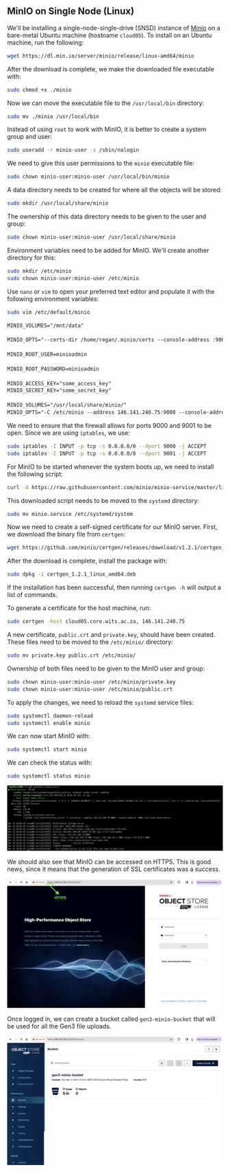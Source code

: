 ## MinIO on Single Node (Linux)
We'll be installing a single-node-single-drive (SNSD) instance of [Minio](https://min.io/docs/minio/linux/index.html) on a bare-metal Ubuntu machine (hostname `cloud05`). To install on an Ubuntu machine, run the following:
```bash
wget https://dl.min.io/server/minio/release/linux-amd64/minio
```
After the download is complete, we make the downloaded file executable with:
```bash
sudo chmod +x ./minio
```
Now we can move the executable file to the `/usr/local/bin` directory:
```bash
sudo mv ./minio /usr/local/bin
``` 
Instead of using `root` to work with MinIO, it is better to create a system group and user:
```bash
sudo useradd -r minio-user -s /sbin/nologin
```
We need to give this user permissions to the `minio` executable file:
```bash
sudo chown minio-user:minio-user /usr/local/bin/minio
```
A data directory needs to be created for where all the objects will be stored:
```bash
sudo mkdir /usr/local/share/minio
```
The ownership of this data directory needs to be given to the user and group:
```bash
sudo chown minio-user:minio-user /usr/local/share/minio
```
Environment variables need to be added for MinIO. We'll create another directory for this:
```bash
sudo mkdir /etc/minio
sudo chown minio-user:minio-user /etc/minio
```
Use `nano` or `vim` to open your preferred text editor and populate it with the following environment variables:
```bash
sudo vim /etc/default/minio
```
```txt
MINIO_VOLUMES="/mnt/data"

MINIO_OPTS="--certs-dir /home/regan/.minio/certs --console-address :9001"

MINIO_ROOT_USER=minioadmin

MINIO_ROOT_PASSWORD=minioadmin

MINIO_ACCESS_KEY="some_access_key"
MINIO_SECRET_KEY="some_secret_key"

MINIO_VOLUMES="/usr/local/share/minio/"
MINIO_OPTS="-C /etc/minio --address 146.141.240.75:9000 --console-address 146.141.240.75:9001"
```
We need to ensure that the firewall allows for ports 9000 and 9001 to be open. Since we are using `iptables`, we use:
```bash
sudo iptables -I INPUT -p tcp -s 0.0.0.0/0 --dport 9000 -j ACCEPT
sudo iptables -I INPUT -p tcp -s 0.0.0.0/0 --dport 9001 -j ACCEPT
```
For MinIO to be started whenever the system boots up, we need to install the following script:
```bash
curl -O https://raw.githubusercontent.com/minio/minio-service/master/linux-systemd/minio.service
```
This downloaded script needs to be moved to the `systemd` directory:
```bash
sudo mv minio.service /etc/systemd/system
```
Now we need to create a self-signed certificate for our MinIO server. First, we download the binary file from `certgen`:
```bash
wget https://github.com/minio/certgen/releases/download/v1.2.1/certgen_1.2.1_linux_amd64.deb
```
After the download is complete, install the package with:
```bash
sudo dpkg -i certgen_1.2.1_linux_amd64.deb
```
If the installation has been successful, then running `certgen -h` will output a list of commands.   

To generate a certificate for the host machine, run:
```bash
sudo certgen -host cloud05.core.wits.ac.za, 146.141.240.75	
```
A new certificate, `public.crt` and `private.key`, should have been created. These files need to be moved to the `/etc/minio/` directory:
```bash
sudo mv private.key public.crt /etc/minio/
```
Ownership of both files need to be given to the MinIO user and group:
```bash
sudo chown minio-user:minio-user /etc/minio/private.key
sudo chown minio-user:minio-user /etc/minio/public.crt
```
To apply the changes, we need to reload the `systemd` service files:
```bash
sudo systemctl daemon-reload
sudo systemctl enable minio
```
We can now start MinIO with:
```bash
sudo systemctl start minio
```
We can check the status with:
```bash
sudo systemctl status minio
```
![MinIO Status](../public/assets/images/minio-status.png "MinIO Status")    

We should also see that MinIO can be accessed on HTTPS. This is good news, since it means that the generation of SSL certificates was a success.   

![MinIO HTTPS Login](../public/assets/images/minio-https-login.png "MinIO HTTPS Login") 

Once logged in, we can create a bucket called `gen3-minio-bucket` that will be used for all the Gen3 file uploads.   

![Gen3 MinIO Bucket](../public/assets/images/gen3-minio-bucket.png "Gen3 MinIO Bucket") 

